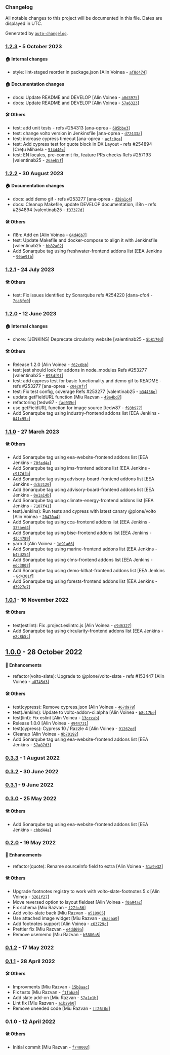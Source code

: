 ### Changelog

All notable changes to this project will be documented in this file. Dates are displayed in UTC.

Generated by [`auto-changelog`](https://github.com/CookPete/auto-changelog).

### [1.2.3](https://github.com/eea/volto-quote-block/compare/1.2.2...1.2.3) - 5 October 2023

#### :house: Internal changes

- style: lint-staged reorder in package.json [Alin Voinea - [`af8d474`](https://github.com/eea/volto-quote-block/commit/af8d4747199e2b4c26b402f5b4bf81d361075b0b)]

#### :house: Documentation changes

- docs: Update README and DEVELOP [Alin Voinea - [`a0d3975`](https://github.com/eea/volto-quote-block/commit/a0d3975825e97accb32bf1308c11b3905b32fb81)]
- docs: Update README and DEVELOP [Alin Voinea - [`57a6323`](https://github.com/eea/volto-quote-block/commit/57a6323d9b37888fa953e5fdf0d9b1c2b5c8eca7)]

#### :hammer_and_wrench: Others

- test: add unit tests - refs #254313 [ana-oprea - [`685bbe3`](https://github.com/eea/volto-quote-block/commit/685bbe3bbd98e2cc840be5bba6529c495403b97a)]
- test: change volto version in Jenkinsfile [ana-oprea - [`d72433a`](https://github.com/eea/volto-quote-block/commit/d72433a88b523b20b89a17c1611771b429987f55)]
- test: increase cypress timeout [ana-oprea - [`acfc0ca`](https://github.com/eea/volto-quote-block/commit/acfc0ca8be505d0c84002f1d2e144ce6ef7cfc93)]
- test: Add cypress test for quote block in DX Layout - refs #254894 [Crețu Mihaela - [`5f4d40c`](https://github.com/eea/volto-quote-block/commit/5f4d40c75077faff9c2f8803ed3db15fbc16ed85)]
- test: EN locales, pre-commit fix, feature PRs checks Refs #257193 [valentinab25 - [`26aeb5f`](https://github.com/eea/volto-quote-block/commit/26aeb5f9df5217c595e44d73747bea72470036f1)]
### [1.2.2](https://github.com/eea/volto-quote-block/compare/1.2.1...1.2.2) - 30 August 2023

#### :house: Documentation changes

- docs: add demo gif - refs #253277 [ana-oprea - [`d28a1c4`](https://github.com/eea/volto-quote-block/commit/d28a1c43021a48f27687552f700883cbc35d17c6)]
- docs: Cleanup Makefile, update DEVELOP documentation, i18n - refs #254894 [valentinab25 - [`f37377d`](https://github.com/eea/volto-quote-block/commit/f37377dc0d2f7211a670cf339d8a3d0c56cf1e2d)]

#### :hammer_and_wrench: Others

- i18n: Add en [Alin Voinea - [`04d46b7`](https://github.com/eea/volto-quote-block/commit/04d46b7fa0c5f7cab7da416e502fa52003b50297)]
- test: Update Makefile and docker-compose to align it with Jenkinsfile [valentinab25 - [`bb82a02`](https://github.com/eea/volto-quote-block/commit/bb82a02399a690bbbfc001188dd6371d27c40fb3)]
- Add Sonarqube tag using freshwater-frontend addons list [EEA Jenkins - [`90ae9fb`](https://github.com/eea/volto-quote-block/commit/90ae9fb3871cc3b415da64739d14f70b7367b7e4)]
### [1.2.1](https://github.com/eea/volto-quote-block/compare/1.2.0...1.2.1) - 24 July 2023

#### :hammer_and_wrench: Others

- test: Fix issues identified by Sonarqube refs #254220 [dana-cfc4 - [`7ca6fe0`](https://github.com/eea/volto-quote-block/commit/7ca6fe0321d6610de826fc813003bb9f5b49e210)]
### [1.2.0](https://github.com/eea/volto-quote-block/compare/1.1.0...1.2.0) - 12 June 2023

#### :house: Internal changes

- chore: [JENKINS] Deprecate circularity website [valentinab25 - [`5b8170d`](https://github.com/eea/volto-quote-block/commit/5b8170d33b19d7385f2024437f54360e93819fa6)]

#### :hammer_and_wrench: Others

- Release 1.2.0 [Alin Voinea - [`f62c6bb`](https://github.com/eea/volto-quote-block/commit/f62c6bb04096ce36aa76bb73e92f2a8d71ae7ee3)]
- test: jest should look for addons in node_modules Refs #253277 [valentinab25 - [`693df9f`](https://github.com/eea/volto-quote-block/commit/693df9fff1f0feb438cf95837416b7a406f8395e)]
- test: add cypress test for basic functionality and demo gif to README - refs #253277 [ana-oprea - [`c0ec0f7`](https://github.com/eea/volto-quote-block/commit/c0ec0f7dd552c75bb54a61af13c37810dd5a2648)]
- test: Fix test config, coverage Refs #253277 [valentinab25 - [`b34456e`](https://github.com/eea/volto-quote-block/commit/b34456ebfaa3df66164487d37cfcba1f18fb6bb1)]
- update getFieldURL function [Miu Razvan - [`49e4bd7`](https://github.com/eea/volto-quote-block/commit/49e4bd73b11d5f2a08444a4550d32fb243d79f97)]
- refactoring [tedw87 - [`fad035e`](https://github.com/eea/volto-quote-block/commit/fad035e7487e7e4b9190c2f85e425b0cfcc4ddd6)]
- use getFieldURL function for image source [tedw87 - [`f93b977`](https://github.com/eea/volto-quote-block/commit/f93b9771d609f4006142d481ecd817b088f91683)]
- Add Sonarqube tag using industry-frontend addons list [EEA Jenkins - [`041c95c`](https://github.com/eea/volto-quote-block/commit/041c95cdc43a3befc039cc05f5db11dee4933a5e)]
### [1.1.0](https://github.com/eea/volto-quote-block/compare/1.0.1...1.1.0) - 27 March 2023

#### :hammer_and_wrench: Others

- Add Sonarqube tag using eea-website-frontend addons list [EEA Jenkins - [`70fad4a`](https://github.com/eea/volto-quote-block/commit/70fad4a7a53128504d49566d67b2e98d4f0e1c6e)]
- Add Sonarqube tag using ims-frontend addons list [EEA Jenkins - [`c9f7dfb`](https://github.com/eea/volto-quote-block/commit/c9f7dfbf612351cb7fe1b410558871af4f44bdb0)]
- Add Sonarqube tag using advisory-board-frontend addons list [EEA Jenkins - [`dcb3120`](https://github.com/eea/volto-quote-block/commit/dcb3120733b3c66ab5ae780461de17874f9337cd)]
- Add Sonarqube tag using advisory-board-frontend addons list [EEA Jenkins - [`0e1a14b`](https://github.com/eea/volto-quote-block/commit/0e1a14b5c324285c5d34489920f833d0b4d8b722)]
- Add Sonarqube tag using climate-energy-frontend addons list [EEA Jenkins - [`7107f41`](https://github.com/eea/volto-quote-block/commit/7107f415c429adee00650a87ec5874374e06916a)]
- test(Jenkins): Run tests and cypress with latest canary @plone/volto [Alin Voinea - [`20470a4`](https://github.com/eea/volto-quote-block/commit/20470a452c91a7f8cee537958ddafa6481c5a098)]
- Add Sonarqube tag using cca-frontend addons list [EEA Jenkins - [`335aed4`](https://github.com/eea/volto-quote-block/commit/335aed4cefaa41662faf2daf018c81ac5c0450fe)]
- Add Sonarqube tag using bise-frontend addons list [EEA Jenkins - [`43c4789`](https://github.com/eea/volto-quote-block/commit/43c478928259ce1cf71dc64db71761ba5e738db0)]
- yarn 3 [Alin Voinea - [`1d91a66`](https://github.com/eea/volto-quote-block/commit/1d91a66e4efbf1585483dafe90e9233e37ef6907)]
- Add Sonarqube tag using marine-frontend addons list [EEA Jenkins - [`b45d254`](https://github.com/eea/volto-quote-block/commit/b45d254ff2a4e8beecbe1dc233b844655bdfd156)]
- Add Sonarqube tag using clms-frontend addons list [EEA Jenkins - [`edc3802`](https://github.com/eea/volto-quote-block/commit/edc380248dd51d8b795396eb9938076a64dd0302)]
- Add Sonarqube tag using demo-kitkat-frontend addons list [EEA Jenkins - [`8d4301f`](https://github.com/eea/volto-quote-block/commit/8d4301f87c4d9afacd3f760f83d4b4329eb4a49f)]
- Add Sonarqube tag using forests-frontend addons list [EEA Jenkins - [`d3927e7`](https://github.com/eea/volto-quote-block/commit/d3927e75ea0d002402df2e606f836b006636dd2f)]
### [1.0.1](https://github.com/eea/volto-quote-block/compare/1.0.0...1.0.1) - 16 November 2022

#### :hammer_and_wrench: Others

- test(estlint): Fix .project.eslintrc.js [Alin Voinea - [`c9d6327`](https://github.com/eea/volto-quote-block/commit/c9d632748b3040478977699ca39c0e0f76ab840e)]
- Add Sonarqube tag using circularity-frontend addons list [EEA Jenkins - [`e2c8b5c`](https://github.com/eea/volto-quote-block/commit/e2c8b5c0f76bb59411d944a8d431b882f7b5cec6)]
## [1.0.0](https://github.com/eea/volto-quote-block/compare/0.3.3...1.0.0) - 28 October 2022

#### :nail_care: Enhancements

- refactor(volto-slate): Upgrade to @plone/volto-slate - refs #153447 [Alin Voinea - [`a8745d3`](https://github.com/eea/volto-quote-block/commit/a8745d30aadf8bf23bab81d655ccff07beae3e76)]

#### :hammer_and_wrench: Others

- test(cypress): Remove cypress.json [Alin Voinea - [`467d978`](https://github.com/eea/volto-quote-block/commit/467d978dba7dc792bce569b95e10471971d91eca)]
- test(Jenkins): Update to volto-addon-ci:alpha [Alin Voinea - [`b8c17be`](https://github.com/eea/volto-quote-block/commit/b8c17be3b332423260d5a663ff649a4ec30d29a7)]
- test(lint): Fix eslint [Alin Voinea - [`13cccab`](https://github.com/eea/volto-quote-block/commit/13cccab93c79a428d0655c93c2eb58594df8dbc2)]
- Release 1.0.0 [Alin Voinea - [`4944731`](https://github.com/eea/volto-quote-block/commit/4944731b1c7b9b80620311909202bb75c894760c)]
- test(cypress): Cypress 10 / Razzle 4 [Alin Voinea - [`91262ed`](https://github.com/eea/volto-quote-block/commit/91262eddb7272d12686cdb71952c607846cecb5d)]
- Cleanup [Alin Voinea - [`9b70192`](https://github.com/eea/volto-quote-block/commit/9b7019284a8e2159248cfa6109c8c0f84c6273d8)]
- Add Sonarqube tag using eea-website-frontend addons list [EEA Jenkins - [`57a87d3`](https://github.com/eea/volto-quote-block/commit/57a87d3474a6390b77c2b1b983cd932bf2dd824f)]
### [0.3.3](https://github.com/eea/volto-quote-block/compare/0.3.2...0.3.3) - 1 August 2022

### [0.3.2](https://github.com/eea/volto-quote-block/compare/0.3.1...0.3.2) - 30 June 2022

### [0.3.1](https://github.com/eea/volto-quote-block/compare/0.3.0...0.3.1) - 9 June 2022

### [0.3.0](https://github.com/eea/volto-quote-block/compare/0.2.0...0.3.0) - 25 May 2022

#### :hammer_and_wrench: Others

- Add Sonarqube tag using eea-website-frontend addons list [EEA Jenkins - [`cbbd44a`](https://github.com/eea/volto-quote-block/commit/cbbd44a578ddb6904ef1c7bb0053549029c7447b)]
### [0.2.0](https://github.com/eea/volto-quote-block/compare/0.1.2...0.2.0) - 19 May 2022

#### :nail_care: Enhancements

- refactor(quote): Rename sourceInfo field to extra [Alin Voinea - [`51a9e32`](https://github.com/eea/volto-quote-block/commit/51a9e329e6d0a8b1caaadd42ccad1bd54e862210)]

#### :hammer_and_wrench: Others

- Upgrade footnotes registry to work with volto-slate-footnotes 5.x [Alin Voinea - [`3261f27`](https://github.com/eea/volto-quote-block/commit/3261f27d8749a022171ecdf8c854da832c40a2b9)]
- Move reversed option to layout fieldset [Alin Voinea - [`f0a94ac`](https://github.com/eea/volto-quote-block/commit/f0a94ac92820adc661030b095dc91fe048791e26)]
- Fix schema [Miu Razvan - [`f27fc86`](https://github.com/eea/volto-quote-block/commit/f27fc86025a004adc700f4f8ba36a080626a94af)]
- Add volto-slate back [Miu Razvan - [`a518905`](https://github.com/eea/volto-quote-block/commit/a518905f5a7a98213db0fd99396334dd2dbacef2)]
- Use attached image widget [Miu Razvan - [`c6acaa0`](https://github.com/eea/volto-quote-block/commit/c6acaa08ab9d985c963debff78e4d989b90556ac)]
- Add footnotes support [Alin Voinea - [`c63729c`](https://github.com/eea/volto-quote-block/commit/c63729cafce78dfe98d875d70214b3d8fd6c1f11)]
- Prettier fix [Miu Razvan - [`e4dd69a`](https://github.com/eea/volto-quote-block/commit/e4dd69a3051da854435093dc30f8048a650798a2)]
- Remove usememo [Miu Razvan - [`b5880a5`](https://github.com/eea/volto-quote-block/commit/b5880a5a1cf5c9889ec4c211c60f51986fd6255d)]
### [0.1.2](https://github.com/eea/volto-quote-block/compare/0.1.1...0.1.2) - 17 May 2022

### [0.1.1](https://github.com/eea/volto-quote-block/compare/0.1.0...0.1.1) - 28 April 2022

#### :hammer_and_wrench: Others

- Improvments [Miu Razvan - [`15b8aac`](https://github.com/eea/volto-quote-block/commit/15b8aac6b575af5b6b05d32cbfd32d8c603b2eb3)]
- Fix tests [Miu Razvan - [`f1faba6`](https://github.com/eea/volto-quote-block/commit/f1faba692370b519c690a831efe80f26d1e9a8cc)]
- Add slate add-on [Miu Razvan - [`57a1e1b`](https://github.com/eea/volto-quote-block/commit/57a1e1bd5d68ec08afb24d6a51346ad54fa891b3)]
- Lint fix [Miu Razvan - [`a1b29b0`](https://github.com/eea/volto-quote-block/commit/a1b29b0ceee5606ec14edd8d60e3196019b07506)]
- Remove uneeded code [Miu Razvan - [`ff26f0d`](https://github.com/eea/volto-quote-block/commit/ff26f0d60193f70e993522f5f3f1328ce3ce6e11)]
### 0.1.0 - 12 April 2022

#### :hammer_and_wrench: Others

- Initial commit [Miu Razvan - [`f748002`](https://github.com/eea/volto-quote-block/commit/f7480020346c8069fc825a439183b8f73445d62c)]
